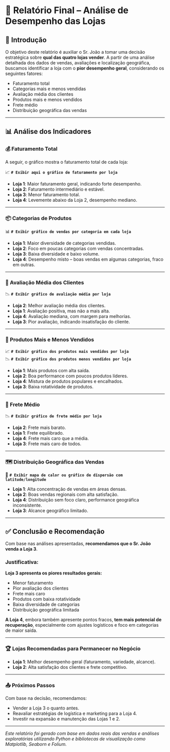 # 🧾 Relatório Final – Análise de Desempenho das Lojas

## 📌 Introdução

O objetivo deste relatório é auxiliar o Sr. João a tomar uma decisão estratégica sobre **qual das quatro lojas vender**. A partir de uma análise detalhada dos dados de vendas, avaliações e localização geográfica, buscamos identificar a loja com o **pior desempenho geral**, considerando os seguintes fatores:

- Faturamento total
- Categorias mais e menos vendidas
- Avaliação média dos clientes
- Produtos mais e menos vendidos
- Frete médio
- Distribuição geográfica das vendas

---

## 📊 Análise dos Indicadores

### 💰 Faturamento Total

A seguir, o gráfico mostra o faturamento total de cada loja:

📈 **`# Exibir aqui o gráfico de faturamento por loja`**

- **Loja 1**: Maior faturamento geral, indicando forte desempenho.
- **Loja 2**: Faturamento intermediário e estável.
- **Loja 3**: Menor faturamento total.
- **Loja 4**: Levemente abaixo da Loja 2, desempenho mediano.

---

### 📦 Categorias de Produtos

📊 **`# Exibir gráfico de vendas por categoria em cada loja`**

- **Loja 1**: Maior diversidade de categorias vendidas.
- **Loja 2**: Foco em poucas categorias com vendas concentradas.
- **Loja 3**: Baixa diversidade e baixo volume.
- **Loja 4**: Desempenho misto – boas vendas em algumas categorias, fraco em outras.

---

### 🌟 Avaliação Média dos Clientes

📉 **`# Exibir gráfico de avaliação média por loja`**

- **Loja 2**: Melhor avaliação média dos clientes.
- **Loja 1**: Avaliação positiva, mas não a mais alta.
- **Loja 4**: Avaliação mediana, com margem para melhorias.
- **Loja 3**: Pior avaliação, indicando insatisfação do cliente.

---

### 🛒 Produtos Mais e Menos Vendidos

📈 **`# Exibir gráfico dos produtos mais vendidos por loja`**  
📉 **`# Exibir gráfico dos produtos menos vendidos por loja`**

- **Loja 1**: Mais produtos com alta saída.
- **Loja 2**: Boa performance com poucos produtos líderes.
- **Loja 4**: Mistura de produtos populares e encalhados.
- **Loja 3**: Baixa rotatividade de produtos.

---

### 🚚 Frete Médio

📉 **`# Exibir gráfico de frete médio por loja`**

- **Loja 2**: Frete mais barato.
- **Loja 1**: Frete equilibrado.
- **Loja 4**: Frete mais caro que a média.
- **Loja 3**: Frete mais caro de todos.

---

### 🗺️ Distribuição Geográfica das Vendas

📍 **`# Exibir mapa de calor ou gráfico de dispersão com latitude/longitude`**

- **Loja 1**: Alta concentração de vendas em áreas densas.
- **Loja 2**: Boas vendas regionais com alta satisfação.
- **Loja 4**: Distribuição sem foco claro, performance geográfica inconsistente.
- **Loja 3**: Alcance geográfico limitado.

---

## ✅ Conclusão e Recomendação

Com base nas análises apresentadas, **recomendamos que o Sr. João venda a Loja 3**.

### Justificativa:

**Loja 3 apresenta os piores resultados gerais:**
- Menor faturamento
- Pior avaliação dos clientes
- Frete mais caro
- Produtos com baixa rotatividade
- Baixa diversidade de categorias
- Distribuição geográfica limitada

**A Loja 4**, embora também apresente pontos fracos, **tem mais potencial de recuperação**, especialmente com ajustes logísticos e foco em categorias de maior saída.

---

### 🏆 Lojas Recomendadas para Permanecer no Negócio

- **Loja 1**: Melhor desempenho geral (faturamento, variedade, alcance).
- **Loja 2**: Alta satisfação dos clientes e frete competitivo.

---

### 📤 Próximos Passos

Com base na decisão, recomendamos:
- Vender a Loja 3 o quanto antes.
- Reavaliar estratégias de logística e marketing para a Loja 4.
- Investir na expansão e manutenção das Lojas 1 e 2.

---

*Este relatório foi gerado com base em dados reais das vendas e análises exploratórias utilizando Python e bibliotecas de visualização como Matplotlib, Seaborn e Folium.*
